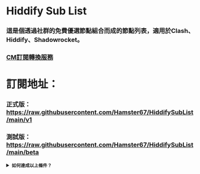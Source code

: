 # Hiddify Sub List
### 這是個透過社群的免費優選節點組合而成的節點列表，適用於Clash、Hiddify、Shadowrocket。

### [CM訂閱轉換服務](https://sub.fxxk.dedyn.io/)

# 訂閱地址：
### 正式版：https://raw.githubusercontent.com/Hamster67/HiddifySubList/main/v1
### 測試版：https://raw.githubusercontent.com/Hamster67/HiddifySubList/main/beta

<details>
<summary><code><strong>如何達成以上條件？</strong></code></summary>

   - 需要Vless URL 或者 SS URL、Vmess等，例如：
   ```js
   vless://123.123.123.123:123
   ```
   - 需邀長時間開啟，最低要求為：
   ```js
   連續 3 天
   ```

 </details>
